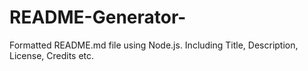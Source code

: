 # README-Generator-
Formatted README.md file using Node.js. Including Title, Description, License, Credits etc.
